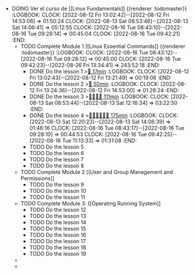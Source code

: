 - DOING Ver el curso de [[Linux Fundamentals]] {{renderer :todomaster}}
  :LOGBOOK:
  CLOCK: [2022-08-12 Fri 13:02:42]--[2022-08-12 Fri 14:53:06] =>  01:50:24
  CLOCK: [2022-08-13 Sat 08:53:46]--[2022-08-13 Sat 14:06:41] =>  05:12:55
  CLOCK: [2022-08-16 Tue 08:43:10]--[2022-08-16 Tue 09:28:14] =>  00:45:04
  CLOCK: [2022-08-16 Tue 09:42:21]
  :END:
	- TODO Complete Module 1 [[Linux Essential Commands]] {{renderer :todomaster}}
	  :LOGBOOK:
	  CLOCK: [2022-08-16 Tue 08:43:12]--[2022-08-16 Tue 09:28:12] =>  00:45:00
	  CLOCK: [2022-08-16 Tue 09:42:23]--[2022-08-26 Fri 13:34:41] =>  243:52:18
	  :END:
		- DONE Do the lesson 1 >[🍅 17min](#agenda-pomo://?t=p-1660302316445-961)
		  :LOGBOOK:
		  CLOCK: [2022-08-12 Fri 13:02:43]--[2022-08-12 Fri 13:21:49] =>  00:19:06
		  :END:
		- DONE Do the lesson 2 >[🍅 50min](#agenda-pomo://?t=f-1660305319856-1500%2Cp-1660307197748-1487)
		  :LOGBOOK:
		  CLOCK: [2022-08-12 Fri 13:24:36]--[2022-08-12 Fri 14:53:00] =>  01:28:24
		  :END:
		- DONE Do the lesson 3 >[🍅🍅🍅🍅 111min](#agenda-pomo://?t=f-1660373637880-1500%2Cf-1660375918294-1500%2Cf-1660379071681-1500%2Cf-1660381508994-1500%2Cp-1660384642906-639)
		  :LOGBOOK:
		  CLOCK: [2022-08-13 Sat 08:53:44]--[2022-08-13 Sat 12:16:34] =>  03:22:50
		  :END:
		- DONE Do the lesson 4 >[🍅🍅🍅🍅🍅🍅 175min](#agenda-pomo://?t=f-1660386032084-1500%2Cf-1660388147612-1500%2Cf-1660390459763-1500%2Cf-1660632281506-1500%2Cf-1660635761212-1500%2Cf-1660637866037-1500%2Cp-1660639730439-1474)
		  :LOGBOOK:
		  CLOCK: [2022-08-13 Sat 12:20:23]--[2022-08-13 Sat 14:06:39] =>  01:46:16
		  CLOCK: [2022-08-16 Tue 08:43:17]--[2022-08-16 Tue 09:28:10] =>  00:44:53
		  CLOCK: [2022-08-16 Tue 09:42:25]--[2022-08-16 Tue 11:13:33] =>  01:31:08
		  :END:
		- TODO Do the lesson 5
		- TODO Do the lesson 6
		- TODO Do the lesson 7
		- TODO Do the lesson 8
	- TODO Complete Module 2 [[User and Group Management and Permissions]]
		- TODO Do the lesson 9
		- TODO Do the lesson 10
		- TODO Do the lesson 11
	- TODO Complete Module 3: [[Operating Running System]]
		- TODO Do the lesson 12
		- TODO Do the lesson 13
		- TODO Do the lesson 14
		- TODO Do the lesson 15
		- TODO Do the lesson 16
		- TODO Do the lesson 17
		- TODO Do the lesson 18
		- TODO Do the lesson 19
	-
	-